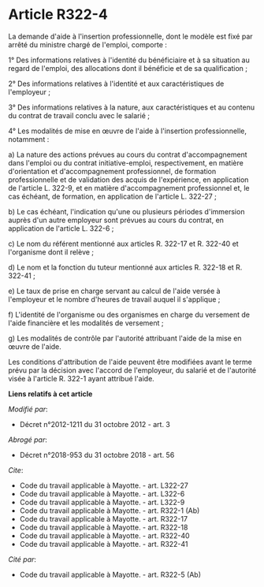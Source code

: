 # Article R322-4

La demande d'aide à l'insertion professionnelle, dont le modèle est fixé par arrêté du ministre chargé de l'emploi,
comporte : 

1° Des informations relatives à l'identité du bénéficiaire et à sa situation au regard de l'emploi, des allocations dont il
bénéficie et de sa qualification ; 

2° Des informations relatives à l'identité et aux caractéristiques de l'employeur ; 

3° Des informations relatives à la nature, aux caractéristiques et au contenu du contrat de travail conclu avec le salarié ; 

4° Les modalités de mise en œuvre de l'aide à l'insertion professionnelle, notamment : 

a) La nature des actions prévues au cours du contrat d'accompagnement dans l'emploi ou du contrat initiative-emploi,
respectivement, en matière d'orientation et d'accompagnement professionnel, de formation professionnelle et de validation des
acquis de l'expérience, en application de l'article L. 322-9, et en matière d'accompagnement professionnel et, le cas
échéant, de formation, en application de l'article L. 322-27 ; 

b) Le cas échéant, l'indication qu'une ou plusieurs périodes d'immersion auprès d'un autre employeur sont prévues au cours du
contrat, en application de l'article L. 322-6 ; 

c) Le nom du référent mentionné aux articles R. 322-17 et R. 322-40 et l'organisme dont il relève ; 

d) Le nom et la fonction du tuteur mentionné aux articles R. 322-18 et R. 322-41 ; 

e) Le taux de prise en charge servant au calcul de l'aide versée à l'employeur et le nombre d'heures de travail auquel il
s'applique ; 

f) L'identité de l'organisme ou des organismes en charge du versement de l'aide financière et les modalités de versement ; 

g) Les modalités de contrôle par l'autorité attribuant l'aide de la mise en œuvre de l'aide. 

Les conditions d'attribution de l'aide peuvent être modifiées avant le terme prévu par la décision avec l'accord de
l'employeur, du salarié et de l'autorité visée à l'article R. 322-1 ayant attribué l'aide.

**Liens relatifs à cet article**

_Modifié par_:

  - Décret n°2012-1211 du 31 octobre 2012 - art. 3

_Abrogé par_:

  - Décret n°2018-953 du 31 octobre 2018 - art. 56

_Cite_:

  - Code du travail applicable à Mayotte. - art. L322-27
  - Code du travail applicable à Mayotte. - art. L322-6
  - Code du travail applicable à Mayotte. - art. L322-9
  - Code du travail applicable à Mayotte. - art. R322-1 (Ab)
  - Code du travail applicable à Mayotte. - art. R322-17
  - Code du travail applicable à Mayotte. - art. R322-18
  - Code du travail applicable à Mayotte. - art. R322-40
  - Code du travail applicable à Mayotte. - art. R322-41

_Cité par_:

  - Code du travail applicable à Mayotte. - art. R322-5 (Ab)
